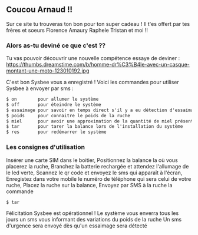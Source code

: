 ## Coucou Arnaud !!

Sur ce site tu trouveras ton bon pour ton super cadeau !
Il t'es offert par tes frères et soeurs Florence Amaury Raphele Tristan et moi !!

### Alors as-tu deviné ce que c'est ??

Tu vas pouvoir découvrir une nouvelle compétence essaye de deviner :
https://thumbs.dreamstime.com/b/homme-dr%C3%B4le-avec-un-casque-montant-une-moto-123010192.jpg

C'est bon Sysbee vous a enregistré ! Voici les commandes pour utiliser Sysbee à envoyer par sms  :
```markdown
$ on        pour allumer le système
$ off       pour éteindre le système
$ essaimage pour savoir en temps direct s'il y a eu détection d'essaimage
$ poids     pour connaitre le poids de la ruche
$ miel      pour avoir une approximation de la quantité de miel présent dans la ruche
$ tar       pour tarer la balance lors de l'installation du système
$ res       pour redémarrer le système
```
### Les consignes d'utilisation

Insérer une carte SIM dans le boitier, 
Positionnez la balance la où vous placerez la ruche,
Branchez la batterie rechargée et attendez l'allumage de le led verte,
Scannez le qr code et envoyez le sms qui apparaît à l'écran,
Enregistez dans votre mobile le numéro de téléphone qui sera celui de votre ruche,
Placez la ruche sur la balance,
Envoyez par SMS à la ruche la commande 
```mardown
$ tar
```
Félicitation Sysbee est opérationnel !
Le système vous enverra tous les jours un sms vous informant des variations du poids de la ruche
Un sms d'urgence sera envoyé dès qu'un essaimage sera détecté
